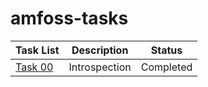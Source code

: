 # amfoss-tasks

| Task List | Description | Status |
|-----------|-------------|--------|
|[Task 00](/introspection)| Introspection | Completed |
